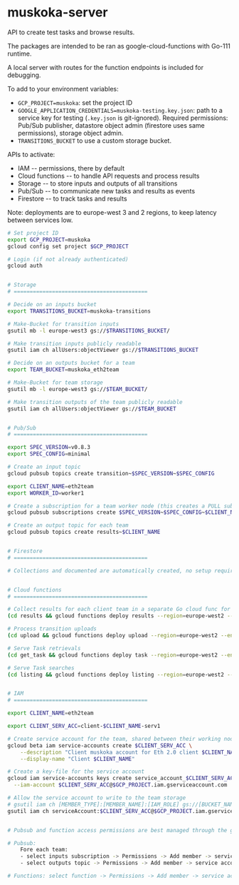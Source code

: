 # muskoka-server

API to create test tasks and browse results.

The packages are intended to be ran as google-cloud-functions with Go-111 runtime.

A local server with routes for the function endpoints is included for debugging.

To add to your environment variables:
- `GCP_PROJECT=muskoka`: set the project ID
- `GOOGLE_APPLICATION_CREDENTIALS=muskoka-testing.key.json`: path to a service key for testing (`.key.json` is git-ignored).
    Required permissions: Pub/Sub publisher, datastore object admin (firestore uses same permissions), storage object admin.
- `TRANSITIONS_BUCKET` to use a custom storage bucket.

APIs to activate:
- IAM             -- permissions, there by default
- Cloud functions -- to handle API requests and process results 
- Storage         -- to store inputs and outputs of all transitions
- Pub/Sub         -- to communicate new tasks and results as events
- Firestore       -- to track tasks and results

Note: deployments are to europe-west 3 and 2 regions, to keep latency between services low. 

```bash
# Set project ID
export GCP_PROJECT=muskoka
gcloud config set project $GCP_PROJECT

# Login (if not already authenticated)
gcloud auth


# Storage
# ==========================================

# Decide on an inputs bucket
export TRANSITIONS_BUCKET=muskoka-transitions

# Make-Bucket for transition inputs
gsutil mb -l europe-west3 gs://$TRANSITIONS_BUCKET/

# Make transition inputs publicly readable
gsutil iam ch allUsers:objectViewer gs://$TRANSITIONS_BUCKET

# Decide on an outputs bucket for a team
export TEAM_BUCKET=muskoka_eth2team

# Make-Bucket for team storage
gsutil mb -l europe-west3 gs://$TEAM_BUCKET/

# Make transition outputs of the team publicly readable
gsutil iam ch allUsers:objectViewer gs://$TEAM_BUCKET


# Pub/Sub
# ==========================================

export SPEC_VERSION=v0.8.3
export SPEC_CONFIG=minimal

# Create an input topic
gcloud pubsub topics create transition~$SPEC_VERSION~$SPEC_CONFIG

export CLIENT_NAME=eth2team
export WORKER_ID=worker1

# Create a subscription for a team worker node (this creates a PULL subscription, with a 100 second ACK time, and 20 min message retention time)
gcloud pubsub subscriptions create $SPEC_VERSION~$SPEC_CONFIG~$CLIENT_NAME~$WORKER_ID --ack-deadline=100 --message-retention-duration=1200 --topic transition~$SPEC_VERSION~$SPEC_CONFIG

# Create an output topic for each team
gcloud pubsub topics create results~$CLIENT_NAME


# Firestore
# ==========================================

# Collections and documented are automatically created, no setup requirements here


# Cloud functions
# ==========================================

# Collect results for each client team in a separate Go cloud func for independent and isolated permission/upgrade management.
(cd results && gcloud functions deploy results --region=europe-west2 --entry-point=Results --memory=128M --runtime=go111 --trigger-topic results~$CLIENT_NAME --set-env-vars MUSKOKA_CLIENT_NAME=$CLIENT_NAME)

# Process transition uploads
(cd upload && gcloud functions deploy upload --region=europe-west2 --entry-point=Upload --memory=128M --runtime=go111 --trigger-http)

# Serve Task retrievals
(cd get_task && gcloud functions deploy task --region=europe-west2 --entry-point=GetTask --memory=128M --runtime=go111 --trigger-http)

# Serve Task searches
(cd listing && gcloud functions deploy listing --region=europe-west2 --entry-point=Listing --memory=128M --runtime=go111 --trigger-http)


# IAM
# ==========================================

export CLIENT_NAME=eth2team

export CLIENT_SERV_ACC=client-$CLIENT_NAME-serv1

# Create service account for the team, shared between their working nodes (or it can be per worker if preferred):
gcloud beta iam service-accounts create $CLIENT_SERV_ACC \
    --description "Client muskoka account for Eth 2.0 client $CLIENT_NAME" \
    --display-name "Client $CLIENT_NAME"

# Create a key-file for the service account
gcloud iam service-accounts keys create service_account_$CLIENT_SERV_ACC.key.json \
  --iam-account $CLIENT_SERV_ACC@$GCP_PROJECT.iam.gserviceaccount.com

# Allow the service account to write to the team storage
# gsutil iam ch [MEMBER_TYPE]:[MEMBER_NAME]:[IAM_ROLE] gs://[BUCKET_NAME]
gsutil iam ch serviceAccount:$CLIENT_SERV_ACC@$GCP_PROJECT.iam.gserviceaccount.com:roles/storage.objectCreator gs://$TEAM_BUCKET


# Pubsub and function access permissions are best managed through the google cloud web console

# Pubsub: 
    Fore each team:
    - select inputs subscription -> Permissions -> Add member -> service account name, add roles: Pub/Sub Viewer, Pub/Sub Subscriber
    - select outputs topic -> Permissions -> Add member -> service account name, add roles: Pub/Sub Viewer, Pub/Sub Publisher

# Functions: select function -> Permissions -> Add member -> service account name
```

